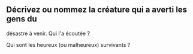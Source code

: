 ## Décrivez ou nommez la créature qui a averti les gens du

désastre à venir. Qui l'a écoutée ?

Qui sont les heureux (ou malheureux) survivants ?